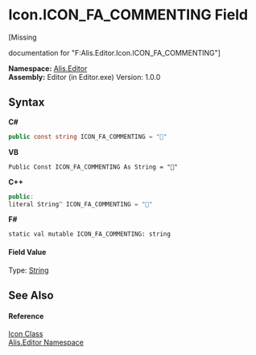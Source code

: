 # Icon.ICON_FA_COMMENTING Field
 

\[Missing <summary> documentation for "F:Alis.Editor.Icon.ICON_FA_COMMENTING"\]

**Namespace:**&nbsp;<a href="b150ade4-39de-a232-5f06-d3cdc1b2c538">Alis.Editor</a><br />**Assembly:**&nbsp;Editor (in Editor.exe) Version: 1.0.0

## Syntax

**C#**<br />
``` C#
public const string ICON_FA_COMMENTING = ""
```

**VB**<br />
``` VB
Public Const ICON_FA_COMMENTING As String = ""
```

**C++**<br />
``` C++
public:
literal String^ ICON_FA_COMMENTING = ""
```

**F#**<br />
``` F#
static val mutable ICON_FA_COMMENTING: string
```


#### Field Value
Type: <a href="https://docs.microsoft.com/dotnet/api/system.string" target="_blank">String</a>

## See Also


#### Reference
<a href="cc0f883c-67f8-f772-c6d7-a60b129f22a7">Icon Class</a><br /><a href="b150ade4-39de-a232-5f06-d3cdc1b2c538">Alis.Editor Namespace</a><br />